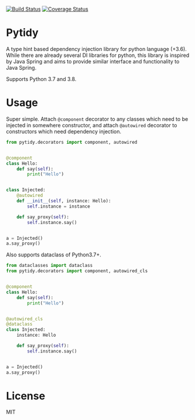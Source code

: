 [![Build Status](https://api.travis-ci.com/taxpon/pytidy.svg?branch=develop)](https://travis-ci.com/taxpon/pytidy) [![Coverage Status](https://coveralls.io/repos/github/taxpon/pytidy/badge.svg?branch=develop)](https://coveralls.io/github/taxpon/pytidy?branch=develop)
# Pytidy
A type hint based dependency injection library for python language (+3.6). While there are already several DI libraries for python, this library is inspired by Java Spring and aims to provide similar interface and functionality to Java Spring.

Supports Python 3.7 and 3.8.

# Usage
Super simple. Attach `@component` decorator to any classes which need to be injected in somewhere constructor, and attach `@autowired` decorator to constructors which need dependency injection.

```python
from pytidy.decorators import component, autowired


@component
class Hello:
    def say(self):
        print("Hello")


class Injected:
    @autowired
    def __init__(self, instance: Hello):
        self.instance = instance

    def say_proxy(self):
        self.instance.say()


a = Injected()
a.say_proxy()
```

Also supports dataclass of Python3.7+.

```python
from dataclasses import dataclass
from pytidy.decorators import component, autowired_cls


@component
class Hello:
    def say(self):
        print("Hello")


@autowired_cls
@dataclass
class Injected:
    instance: Hello

    def say_proxy(self):
        self.instance.say()


a = Injected()
a.say_proxy()
```

# License
MIT